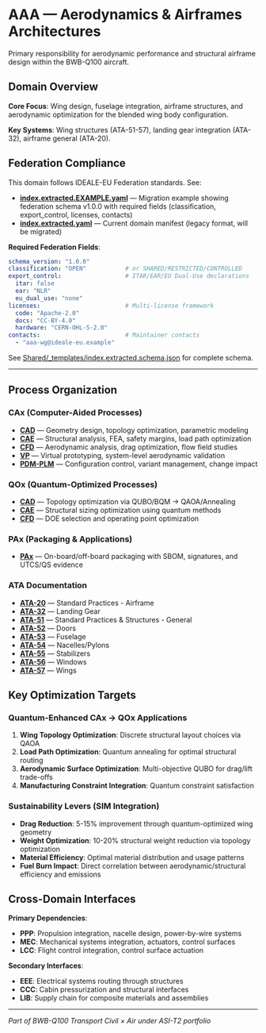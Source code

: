 # AAA — Aerodynamics & Airframes Architectures

Primary responsibility for aerodynamic performance and structural airframe design within the BWB-Q100 aircraft.

## Domain Overview

**Core Focus**: Wing design, fuselage integration, airframe structures, and aerodynamic optimization for the blended wing body configuration.

**Key Systems**: Wing structures (ATA-51-57), landing gear integration (ATA-32), airframe general (ATA-20).

## Federation Compliance

This domain follows IDEALE-EU Federation standards. See:

- **[index.extracted.EXAMPLE.yaml](./index.extracted.EXAMPLE.yaml)** — Migration example showing federation schema v1.0.0 with required fields (classification, export_control, licenses, contacts)
- **[index.extracted.yaml](./index.extracted.yaml)** — Current domain manifest (legacy format, will be migrated)

**Required Federation Fields**:
```yaml
schema_version: "1.0.0"
classification: "OPEN"           # or SHARED/RESTRICTED/CONTROLLED
export_control:                  # ITAR/EAR/EU Dual-Use declarations
  itar: false
  ear: "NLR"
  eu_dual_use: "none"
licenses:                        # Multi-license framework
  code: "Apache-2.0"
  docs: "CC-BY-4.0"
  hardware: "CERN-OHL-S-2.0"
contacts:                        # Maintainer contacts
  - "aaa-wg@ideale-eu.example"
```

See [Shared/_templates/index.extracted.schema.json](../../../../Shared/_templates/index.extracted.schema.json) for complete schema.

---

## Process Organization

### CAx (Computer-Aided Processes)
- **[CAD](./cax/CAD/)** — Geometry design, topology optimization, parametric modeling
- **[CAE](./cax/CAE/)** — Structural analysis, FEA, safety margins, load path optimization  
- **[CFD](./cax/CFD/)** — Aerodynamic analysis, drag optimization, flow field studies
- **[VP](./cax/VP/)** — Virtual prototyping, system-level aerodynamic validation
- **[PDM-PLM](./cax/PDM-PLM/)** — Configuration control, variant management, change impact

### QOx (Quantum-Optimized Processes)
- **[CAD](./qox/CAD/)** — Topology optimization via QUBO/BQM → QAOA/Annealing
- **[CAE](./qox/CAE/)** — Structural sizing optimization using quantum methods
- **[CFD](./qox/CFD/)** — DOE selection and operating point optimization

### PAx (Packaging & Applications)
- **[PAx](./pax/)** — On-board/off-board packaging with SBOM, signatures, and UTCS/QS evidence

### ATA Documentation
- **[ATA-20](./ata/ATA-20/)** — Standard Practices - Airframe
- **[ATA-32](./ata/ATA-32/)** — Landing Gear
- **[ATA-51](./ata/ATA-51/)** — Standard Practices & Structures - General
- **[ATA-52](./ata/ATA-52/)** — Doors  
- **[ATA-53](./ata/ATA-53/)** — Fuselage
- **[ATA-54](./ata/ATA-54/)** — Nacelles/Pylons
- **[ATA-55](./ata/ATA-55/)** — Stabilizers
- **[ATA-56](./ata/ATA-56/)** — Windows
- **[ATA-57](./ata/ATA-57/)** — Wings

## Key Optimization Targets

### Quantum-Enhanced CAx → QOx Applications
1. **Wing Topology Optimization**: Discrete structural layout choices via QAOA
2. **Load Path Optimization**: Quantum annealing for optimal structural routing
3. **Aerodynamic Surface Optimization**: Multi-objective QUBO for drag/lift trade-offs
4. **Manufacturing Constraint Integration**: Quantum constraint satisfaction

### Sustainability Levers (SIM Integration)
- **Drag Reduction**: 5-15% improvement through quantum-optimized wing geometry
- **Weight Optimization**: 10-20% structural weight reduction via topology optimization  
- **Material Efficiency**: Optimal material distribution and usage patterns
- **Fuel Burn Impact**: Direct correlation between aerodynamic/structural efficiency and emissions

## Cross-Domain Interfaces

**Primary Dependencies**:
- **PPP**: Propulsion integration, nacelle design, power-by-wire systems
- **MEC**: Mechanical systems integration, actuators, control surfaces
- **LCC**: Flight control integration, control surface actuation

**Secondary Interfaces**:
- **EEE**: Electrical systems routing through structures
- **CCC**: Cabin pressurization and structural interfaces
- **LIB**: Supply chain for composite materials and assemblies

---

*Part of BWB-Q100 Transport Civil × Air under ASI-T2 portfolio*